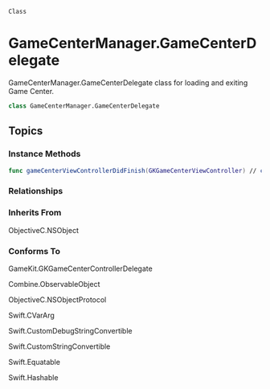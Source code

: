 `Class`

# GameCenterManager.GameCenterDelegate
GameCenterManager.GameCenterDelegate class for loading and exiting Game Center.

```swift
class GameCenterManager.GameCenterDelegate
```
## Topics

### Instance Methods
```swift
func gameCenterViewControllerDidFinish(GKGameCenterViewController) // close Game Center UI when exited out. 
```

### Relationships
### Inherits From

ObjectiveC.NSObject

### Conforms To
GameKit.GKGameCenterControllerDelegate

Combine.ObservableObject

ObjectiveC.NSObjectProtocol

Swift.CVarArg

Swift.CustomDebugStringConvertible

Swift.CustomStringConvertible

Swift.Equatable

Swift.Hashable
